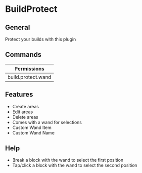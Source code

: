 # BuildProtect

## General
Protect your builds with this plugin

## Commands
|Permissions|
|-----------|
|build.protect.wand|

## Features
- Create areas
- Edit areas
- Delete areas
- Comes with a wand for selections
- Custom Wand Item
- Custom Wand Name

## Help
- Break a block with the wand to select the first position
- Tap/click a block with the wand to select the second position
